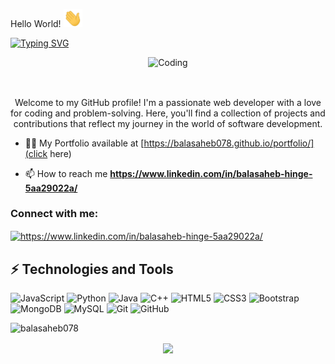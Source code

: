 Hello World! <img src="https://github.com/balasaheb078/balasaheb078/blob/a16cc370f078f78b1c9861563f44429e7d4bb4f4/Hi.gif" width="30px"></h2>

[![Typing SVG](https://readme-typing-svg.herokuapp.com?color=%2336BCF7&lines=I'm+Balasaheb+Hinge)](https://git.io/typing-svg)
<div align="center">
<img alt="Coding" width="400" src="https://media.tenor.com/GfSX-u7VGM4AAAAC/coding.gif](https://media.tenor.com/GfSX-u7VGM4AAAAC/coding.gif">
</div>
<br/>

##
<p align="center">Welcome to my GitHub profile! I'm a passionate web developer with a love for coding and problem-solving. Here, you'll find a collection of projects and contributions that reflect my journey in the world of software development.</p>



- 👨‍💻 My Portfolio available at [https://balasaheb078.github.io/portfolio/](click here)

- 📫 How to reach me **https://www.linkedin.com/in/balasaheb-hinge-5aa29022a/**

<h3 align="left">Connect with me:</h3>
<p align="left">

<a href="https://linkedin.com/in/https://www.linkedin.com/in/balasaheb-hinge-5aa29022a/" target="blank"><img align="center" src="https://raw.githubusercontent.com/rahuldkjain/github-profile-readme-generator/master/src/images/icons/Social/linked-in-alt.svg" alt="https://www.linkedin.com/in/balasaheb-hinge-5aa29022a/" height="30" width="40" /></a>
</p>


## ⚡ Technologies and Tools

![JavaScript](https://img.shields.io/badge/-JavaScript-black?style=flat-square&logo=javascript)
![Python](https://img.shields.io/badge/-Python-black?style=flat-square&logo=Python)
![Java](https://img.shields.io/badge/-java-E34A86?style=flat-square&logo=java)
![C++](https://img.shields.io/badge/-C++-00599C?style=flat-square&logo=c)
![HTML5](https://img.shields.io/badge/-HTML5-E34F26?style=flat-square&logo=html5&logoColor=white)
![CSS3](https://img.shields.io/badge/-CSS3-1572B6?style=flat-square&logo=css3)
![Bootstrap](https://img.shields.io/badge/-Bootstrap-563D7C?style=flat-square&logo=bootstrap)
![MongoDB](https://img.shields.io/badge/-MongoDB-black?style=flat-square&logo=mongodb)
![MySQL](https://img.shields.io/badge/-MySQL-black?style=flat-square&logo=mysql)
![Git](https://img.shields.io/badge/-Git-black?style=flat-square&logo=git)
![GitHub](https://img.shields.io/badge/-GitHub-181717?style=flat-square&logo=github)

<p align="left"> <img src="https://komarev.com/ghpvc/?username=balasaheb078&label=Profile%20views&color=0e75b6&style=flat" alt="balasaheb078" /> </p>
<p align=center>  
  <img align=center src="https://github-readme-stats.vercel.app/api?username=balasaheb078&show_icons=true&theme=radical">
</p>

